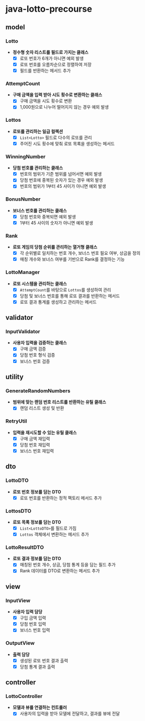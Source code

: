# java-lotto-precourse

## model

### Lotto

- **정수형 숫자 리스트를 필드로 가지는 클래스**
    - [x] 로또 번호가 6개가 아니면 예외 발생
    - [x] 로또 번호를 오름차순으로 정렬하여 저장
    - [x] 필드를 반환하는 메서드 추가

### AttemptCount

- **구매 금액을 입력 받아 시도 횟수로 변환하는 클래스**
    - [x] 구매 금액을 시도 횟수로 변환
    - [x] 1,000원으로 나누어 떨어지지 않는 경우 예외 발생

### Lottos

- **로또를 관리하는 일급 컬렉션**
    - [x] `List<Lotto>` 필드로 다수의 로또를 관리
    - [x] 주어진 시도 횟수에 맞춰 로또 목록을 생성하는 메서드

### WinningNumber

- **당첨 번호를 관리하는 클래스**
    - [x] 번호의 범위가 기준 범위를 넘어서면 예외 발생
    - [x] 당첨 번호에 중복된 숫자가 있는 경우 예외 발생
    - [x] 번호의 범위가 1부터 45 사이가 아니면 예외 발생

### BonusNumber

- **보너스 번호를 관리하는 클래스**
    - [x] 당첨 번호와 중복되면 예외 발생
    - [x] 1부터 45 사이의 숫자가 아니면 예외 발생

### Rank

- **로또 게임의 당첨 순위를 관리하는 열거형 클래스**
    - [x] 각 순위별로 일치하는 번호 개수, 보너스 번호 필요 여부, 상금을 정의
    - [x] 매칭 개수와 보너스 여부를 기반으로 Rank를 결정하는 기능

### LottoManager

- **로또 시스템을 관리하는 클래스**
    - [x] `AttemptCount`를 바탕으로 `Lottos`를 생성하여 관리
    - [x] 당첨 및 보너스 번호를 통해 로또 결과를 반환하는 메서드
    - [x] 로또 결과 통계를 생성하고 관리하는 메서드

## validator

### InputValidator

- **사용자 입력을 검증하는 클래스**
    - [x] 구매 금액 검증
    - [x] 당첨 번호 형식 검증
    - [x] 보너스 번호 검증

## utility

### GenerateRandomNumbers

- **범위에 맞는 랜덤 번호 리스트를 반환하는 유틸 클래스**
    - [x] 랜덤 리스트 생성 및 반환

### RetryUtil

- **입력을 재시도할 수 있는 유틸 클래스**
    - [x] 구매 금액 재입력
    - [x] 당첨 번호 재입력
    - [x] 보너스 번호 재입력

## dto

### LottoDTO

- **로또 번호 정보를 담는 DTO**
    - [x] 로또 번호를 반환하는 정적 팩토리 메서드 추가

### LottosDTO

- **로또 목록 정보를 담는 DTO**
    - [x] `List<LottoDTO>`를 필드로 가짐
    - [x] `Lottos` 객체에서 변환하는 메서드 추가

### LottoResultDTO

- **로또 결과 정보를 담는 DTO**
    - [x] 매칭된 번호 개수, 상금, 당첨 통계 등을 담는 필드 추가
    - [x] Rank 데이터를 DTO로 변환하는 메서드 추가

## view

### InputView

- **사용자 입력 담당**
    - [x] 구입 금액 입력
    - [x] 당첨 번호 입력
    - [x] 보너스 번호 입력

### OutputView

- **출력 담당**
    - [x] 생성된 로또 번호 결과 출력
    - [x] 당첨 통계 결과 출력

## controller

### LottoController

- **모델과 뷰를 연결하는 컨트롤러**
    - [x] 사용자의 입력을 받아 모델에 전달하고, 결과를 뷰에 전달

